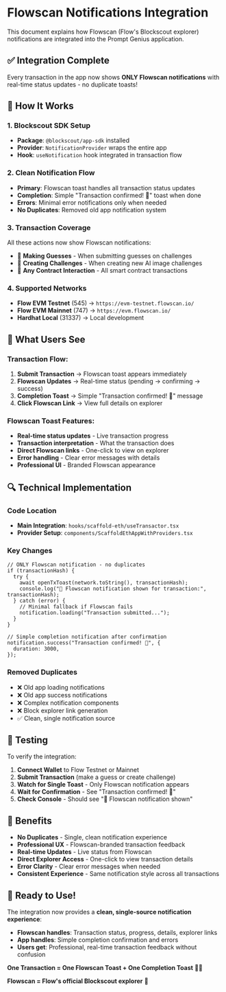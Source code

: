# Flowscan Notifications Integration

This document explains how Flowscan (Flow's Blockscout explorer) notifications are integrated into the Prompt Genius application.

## ✅ Integration Complete

Every transaction in the app now shows **ONLY Flowscan notifications** with real-time status updates - no duplicate toasts!

## 🔧 How It Works

### 1. Blockscout SDK Setup
- **Package**: `@blockscout/app-sdk` installed
- **Provider**: `NotificationProvider` wraps the entire app
- **Hook**: `useNotification` hook integrated in transaction flow

### 2. Clean Notification Flow
- **Primary**: Flowscan toast handles all transaction status updates
- **Completion**: Simple "Transaction confirmed! 🎉" toast when done
- **Errors**: Minimal error notifications only when needed
- **No Duplicates**: Removed old app notification system

### 3. Transaction Coverage
All these actions now show Flowscan notifications:
- 🎯 **Making Guesses** - When submitting guesses on challenges  
- 🎨 **Creating Challenges** - When creating new AI image challenges
- 🔄 **Any Contract Interaction** - All smart contract transactions

### 4. Supported Networks
- **Flow EVM Testnet** (545) → `https://evm-testnet.flowscan.io/`
- **Flow EVM Mainnet** (747) → `https://evm.flowscan.io/`
- **Hardhat Local** (31337) → Local development

## 🎯 What Users See

### Transaction Flow:
1. **Submit Transaction** → Flowscan toast appears immediately
2. **Flowscan Updates** → Real-time status (pending → confirming → success)
3. **Completion Toast** → Simple "Transaction confirmed! 🎉" message
4. **Click Flowscan Link** → View full details on explorer

### Flowscan Toast Features:
- **Real-time status updates** - Live transaction progress
- **Transaction interpretation** - What the transaction does  
- **Direct Flowscan links** - One-click to view on explorer
- **Error handling** - Clear error messages with details
- **Professional UI** - Branded Flowscan appearance

## 🔍 Technical Implementation

### Code Location
- **Main Integration**: `hooks/scaffold-eth/useTransactor.tsx`
- **Provider Setup**: `components/ScaffoldEthAppWithProviders.tsx`

### Key Changes
```tsx
// ONLY Flowscan notification - no duplicates
if (transactionHash) {
  try {
    await openTxToast(network.toString(), transactionHash);
    console.log("🌊 Flowscan notification shown for transaction:", transactionHash);
  } catch (error) {
    // Minimal fallback if Flowscan fails
    notification.loading("Transaction submitted...");
  }
}

// Simple completion notification after confirmation
notification.success("Transaction confirmed! 🎉", {
  duration: 3000,
});
```

### Removed Duplicates
- ❌ Old app loading notifications
- ❌ Old app success notifications  
- ❌ Complex notification components
- ❌ Block explorer link generation
- ✅ Clean, single notification source

## 🧪 Testing

To verify the integration:

1. **Connect Wallet** to Flow Testnet or Mainnet
2. **Submit Transaction** (make a guess or create challenge)
3. **Watch for Single Toast** - Only Flowscan notification appears
4. **Wait for Confirmation** - See "Transaction confirmed! 🎉" 
5. **Check Console** - Should see "🌊 Flowscan notification shown"

## 🎉 Benefits

- **No Duplicates** - Single, clean notification experience
- **Professional UX** - Flowscan-branded transaction feedback
- **Real-time Updates** - Live status from Flowscan
- **Direct Explorer Access** - One-click to view transaction details
- **Error Clarity** - Clear error messages when needed
- **Consistent Experience** - Same notification style across all transactions

## 🚀 Ready to Use!

The integration now provides a **clean, single-source notification experience**:

- **Flowscan handles**: Transaction status, progress, details, explorer links
- **App handles**: Simple completion confirmation and errors
- **Users get**: Professional, real-time transaction feedback without confusion

**One Transaction = One Flowscan Toast + One Completion Toast** 🌊✨

**Flowscan = Flow's official Blockscout explorer** 🌊 
